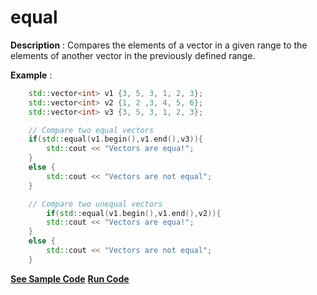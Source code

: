 # equal

**Description** : Compares the elements of a vector in a given range to the elements of another vector in the previously defined range. 

**Example** :
```cpp
    std::vector<int> v1 {3, 5, 3, 1, 2, 3};
    std::vector<int> v2 {1, 2 ,3, 4, 5, 6};
    std::vector<int> v3 {3, 5, 3, 1, 2, 3};

    // Compare two equal vectors
    if(std::equal(v1.begin(),v1.end(),v3)){
        std::cout << "Vectors are equa!";
    }
    else {
        std::cout << "Vectors are not equal";
    }

    // Compare two unequal vectors
        if(std::equal(v1.begin(),v1.end(),v2)){
        std::cout << "Vectors are equa!";
    }
    else {
        std::cout << "Vectors are not equal";
    }
```
**[See Sample Code](snippets/algorithm/equal.cpp)**
**[Run Code](https://rextester.com/RXRNU59365)**